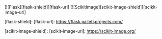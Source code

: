 [![Flask][flask-shield]][flask-url]
[![ScikitImage][scikit-image-shield]][scikit-image-url]

[flask-shield]: 
[flask-url]: https://flask.palletsprojects.com/

[scikit-image-shield]: 
[scikit-image-url]: https://scikit-image.org/